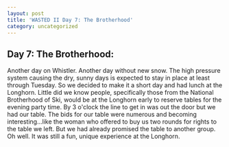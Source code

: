 ```yaml
---
layout: post
title: 'WASTED II Day 7: The Brotherhood'
category: uncategorized
---
```


## Day 7: The Brotherhood:

Another day on Whistler.  Another day without new snow.  The high pressure system causing the dry, sunny days is expected to stay in place at least through Tuesday.  So we decided to make it a short day and had lunch at the Longhorn.  Little did we know people, specifically those from the National Brotherhood of Ski, would be at the Longhorn early to reserve tables for the evening party time.  By 3 o'clock the line to get in was out the door but we had our table.  The bids for our table were numerous and becoming interesting...like the woman who offered to buy us two rounds for rights to the table we left.  But we had already promised the table to another group.  Oh well.  It was still a fun, unique experience at the Longhorn.

